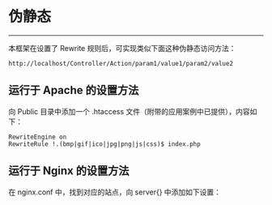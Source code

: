# 伪静态

---

本框架在设置了 Rewrite 规则后，可实现类似下面这种伪静态访问方法：

`http://localhost/Controller/Action/param1/value1/param2/value2`

## 运行于 Apache 的设置方法

向 Public 目录中添加一个 .htaccess 文件（附带的应用案例中已提供），内容如下：

```
RewriteEngine on
RewriteRule !.(bmp|gif|ico|jpg|png|js|css)$ index.php
```

## 运行于 Nginx 的设置方法

在 nginx.conf 中，找到对应的站点，向 server{} 中添加如下设置：

